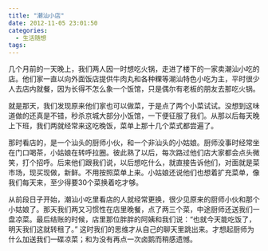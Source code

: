 ```yaml
---
title: "潮汕小店"
date: 2012-11-05 23:01:50
categories:
  - 生活随想
tags:
---
```


几个月前的一天晚上，我们两人因一时想吃火锅，走进了楼下的一家卖潮汕小吃的店。他们家一直以向外面饭店提供牛肉丸和各种粿等潮汕特色小吃为主，平时很少人去店内就餐，因为长得不怎么象一个饭馆，只是偶尔有老板的朋友去那吃火锅。 

就是那天，我们发现原来他们家也可以做菜，于是点了两个小菜试试。没想到这味道做的还真是不错，秒杀京城大部分小饭馆，一下便征服了我们。从那以后每天晚上下班，我们两就经常来这吃晚饭，菜单上那十几个菜式都尝遍了。 

那时看店的，是一个汕头的厨师小伙，和一个非汕头的小姑娘。厨师没事时经常坐在门口喝茶，小姑娘在转呼拉圈。彼此熟了以后，每次路过他们店大家都会点头微笑，打个招呼。后来他们跟我们说，以后想吃什么，就直接告诉他们，对面就是菜市场，现买现做，新鲜。不用按照菜单上来。小姑娘还说他们也想着扩充菜单，像我们每天来，至少得要30个菜换着吃才够。 

从前段日子开始，潮汕小吃里看店的人就经常更换，很少见原来的厨师小伙和那个小姑娘了。那天我们两又习惯性在店里晚餐，点了两三个菜，中途厨师还送我们一盘凉菜。最后结账的时候，店里那位胖胖的阿姨和我们说：“也就今天能吃饭了，明天我们这就转租了。” 这时我们的思维才从自己的聊天里跳出来。才想起厨师为什么加送我们一碟凉菜；和为没有再点一次卤鹅而稍感遗憾。